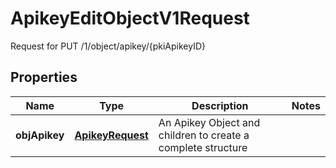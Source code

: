 

# ApikeyEditObjectV1Request

Request for PUT /1/object/apikey/{pkiApikeyID}

## Properties

| Name | Type | Description | Notes |
|------------ | ------------- | ------------- | -------------|
|**objApikey** | [**ApikeyRequest**](ApikeyRequest.md) | An Apikey Object and children to create a complete structure |  |



